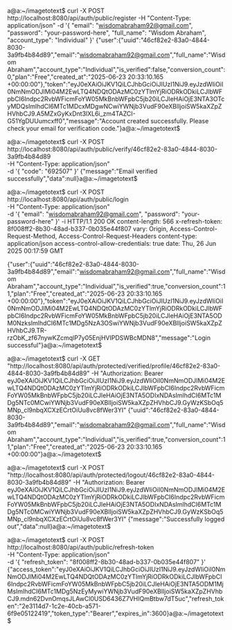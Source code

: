 a@a:~/imagetotext$ curl -X POST http://localhost:8080/api/auth/public/register   -H "Content-Type: application/json"   -d '{
    "email": "wisdomabraham92@gmail.com",
    "password": "your-password-here",
    "full_name": "Wisdom Abraham",
    "account_type": "Individual"
  }'
{"user":{"uuid":"46cf82e2-83a0-4844-8030-3a9fb4b84d89","email":"wisdomabraham92@gmail.com","full_name":"Wisdom Abraham","account_type":"Individual","is_verified":false,"conversion_count":0,"plan":"Free","created_at":"2025-06-23 20:33:10.165 +00:00:00"},"token":"eyJ0eXAiOiJKV1QiLCJhbGciOiJIUzI1NiJ9.eyJzdWIiOiI0NmNmODJlMi04M2EwLTQ4NDQtODAzMC0zYTlmYjRiODRkODkiLCJlbWFpbCI6Indpc2RvbWFicmFoYW05MkBnbWFpbC5jb20iLCJleHAiOjE3NTA3OTcyMDQsImlhdCI6MTc1MDcxMDgwNCwiYWNjb3VudF90eXBlIjoiSW5kaXZpZHVhbCJ9.A5MZxGyKxDnt3lXL6i_zm4TAZCI-G51YgDUUumcxff0","message":"Account created successfully. Please check your email for verification code."}a@a:~/imagetotext$ 
















a@a:~/imagetotext$ curl -X POST http://localhost:8080/api/auth/public/verify/46cf82e2-83a0-4844-8030-3a9fb4b84d89 \
  -H "Content-Type: application/json" \
  -d '{
    "code": "692507"
  }'
{"message":"Email verified successfully","data":null}a@a:~/imagetotext$ 










a@a:~/imagetotext$ curl -X POST http://localhost:8080/api/auth/public/login \
  -H "Content-Type: application/json" \
  -d '{
    "email": "wisdomabraham92@gmail.com",
    "password": "your-password-here"
  }' -i
HTTP/1.1 200 OK
content-length: 566
x-refresh-token: 8f008ff2-8b30-48ad-b337-0b035e44f807
vary: Origin, Access-Control-Request-Method, Access-Control-Request-Headers
content-type: application/json
access-control-allow-credentials: true
date: Thu, 26 Jun 2025 00:17:59 GMT

{"user":{"uuid":"46cf82e2-83a0-4844-8030-3a9fb4b84d89","email":"wisdomabraham92@gmail.com","full_name":"Wisdom Abraham","account_type":"Individual","is_verified":true,"conversion_count":11,"plan":"Free","created_at":"2025-06-23 20:33:10.165 +00:00:00"},"token":"eyJ0eXAiOiJKV1QiLCJhbGciOiJIUzI1NiJ9.eyJzdWIiOiI0NmNmODJlMi04M2EwLTQ4NDQtODAzMC0zYTlmYjRiODRkODkiLCJlbWFpbCI6Indpc2RvbWFicmFoYW05MkBnbWFpbC5jb20iLCJleHAiOjE3NTA5ODM0NzksImlhdCI6MTc1MDg5NzA3OSwiYWNjb3VudF90eXBlIjoiSW5kaXZpZHVhbCJ9.TR-rzObK_zf67nywKZcmqlP7y05EnjHVIPDSWBcMDN8","message":"Login successful"}a@a:~/imagetotext$ 









a@a:~/imagetotext$ curl -X GET "http://localhost:8080/api/auth/protected/verified/profile/46cf82e2-83a0-4844-8030-3a9fb4b84d89" -H "Authorization: Bearer eyJ0eXAiOiJKV1QiLCJhbGciOiJIUzI1NiJ9.eyJzdWIiOiI0NmNmODJlMi04M2EwLTQ4NDQtODAzMC0zYTlmYjRiODRkODkiLCJlbWFpbCI6Indpc2RvbWFicmFoYW05MkBnbWFpbC5jb20iLCJleHAiOjE3NTA5ODIxNDAsImlhdCI6MTc1MDg5NTc0MCwiYWNjb3VudF90eXBlIjoiSW5kaXZpZHVhbCJ9.GyWzKSbOq5MNp_cl9nbqXCXzECrtOiUu8vc8fWer3YI"
{"uuid":"46cf82e2-83a0-4844-8030-3a9fb4b84d89","email":"wisdomabraham92@gmail.com","full_name":"Wisdom Abraham","account_type":"Individual","is_verified":true,"conversion_count":11,"plan":"Free","created_at":"2025-06-23 20:33:10.165 +00:00:00"}a@a:~/imagetotext$ 











a@a:~/imagetotext$ curl -X POST "http://localhost:8080/api/auth/protected/logout/46cf82e2-83a0-4844-8030-3a9fb4b84d89" -H "Authorization: Bearer eyJ0eXAiOiJKV1QiLCJhbGciOiJIUzI1NiJ9.eyJzdWIiOiI0NmNmODJlMi04M2EwLTQ4NDQtODAzMC0zYTlmYjRiODRkODkiLCJlbWFpbCI6Indpc2RvbWFicmFoYW05MkBnbWFpbC5jb20iLCJleHAiOjE3NTA5ODIxNDAsImlhdCI6MTc1MDg5NTc0MCwiYWNjb3VudF90eXBlIjoiSW5kaXZpZHVhbCJ9.GyWzKSbOq5MNp_cl9nbqXCXzECrtOiUu8vc8fWer3YI"
{"message":"Successfully logged out","data":null}a@a:~/imagetotext$ 












a@a:~/imagetotext$ curl -X POST http://localhost:8080/api/auth/public/refresh-token \
  -H "Content-Type: application/json" \
  -d '{
    "refresh_token": "8f008ff2-8b30-48ad-b337-0b035e44f807"
  }'
{"access_token":"eyJ0eXAiOiJKV1QiLCJhbGciOiJIUzI1NiJ9.eyJzdWIiOiI0NmNmODJlMi04M2EwLTQ4NDQtODAzMC0zYTlmYjRiODRkODkiLCJlbWFpbCI6Indpc2RvbWFicmFoYW05MkBnbWFpbC5jb20iLCJleHAiOjE3NTA5ODM1MjMsImlhdCI6MTc1MDg5NzEyMywiYWNjb3VudF90eXBlIjoiSW5kaXZpZHVhbCJ9.mdn62DvnOmqsJLAwCl0USD6436Z7VHIQmBtbw7dT5uc","refresh_token":"2e3114d7-1c2e-40cb-a571-6f9e05122419","token_type":"Bearer","expires_in":3600}a@a:~/imagetotext$ 